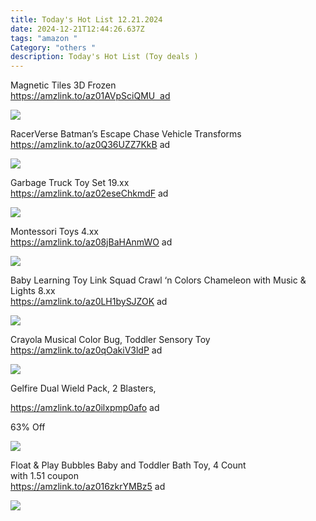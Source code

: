 ```yaml
---
title: Today's Hot List 12.21.2024
date: 2024-12-21T12:44:26.637Z
tags: "amazon "
Category: "others "
description: Today's Hot List (Toy deals )
---
```

<!--StartFragment-->

Magnetic Tiles 3D Frozen\
https://amzlink.to/az01AVpSciQMU  ad

<!--EndFragment-->

![](https://m.media-amazon.com/images/I/814yvfqHg+L._AC_SL1500_.jpg)

<!--EndFragment-->

RacerVerse Batman’s Escape Chase Vehicle Transforms\
https://amzlink.to/az0Q36UZZ7KkB ad

<!--StartFragment-->

![](https://m.media-amazon.com/images/I/711b0ifHS6L._AC_SL1500_.jpg)

<!--EndFragment-->

Garbage Truck Toy Set 19.xx\
https://amzlink.to/az02eseChkmdF ad

<!--StartFragment-->

![](https://m.media-amazon.com/images/I/81mJg+Qgs-L._AC_SL1500_.jpg)

<!--EndFragment-->

Montessori Toys 4.xx\
https://amzlink.to/az08jBaHAnmWO ad

<!--StartFragment-->

![](https://m.media-amazon.com/images/I/71siQWAWK1L._AC_SL1500_.jpg)

<!--EndFragment-->

Baby Learning Toy Link Squad Crawl ‘n Colors Chameleon with Music & Lights 8.xx\
https://amzlink.to/az0LH1bySJZOK ad

<!--StartFragment-->

![](https://m.media-amazon.com/images/I/71Lu1ZeiQIL._AC_SL1500_.jpg)

<!--EndFragment-->

Crayola Musical Color Bug, Toddler Sensory Toy\
https://amzlink.to/az0qOakiV3ldP ad 

<!--StartFragment-->

![](https://m.media-amazon.com/images/I/61QYFgAep9L._AC_SL1081_.jpg)

<!--EndFragment-->

Gelfire Dual Wield Pack, 2 Blasters,

https://amzlink.to/az0ilxpmp0afo ad

63% Off

<!--StartFragment-->

![](https://m.media-amazon.com/images/I/71fX3jOeabL._AC_SL1500_.jpg)

<!--StartFragment-->

Float & Play Bubbles Baby and Toddler Bath Toy, 4 Count\
with 1.51 coupon\
https://amzlink.to/az016zkrYMBz5 ad

<!--StartFragment-->

![](https://m.media-amazon.com/images/I/911YIZNpNFL._SL1500_.jpg)

<!--EndFragment-->